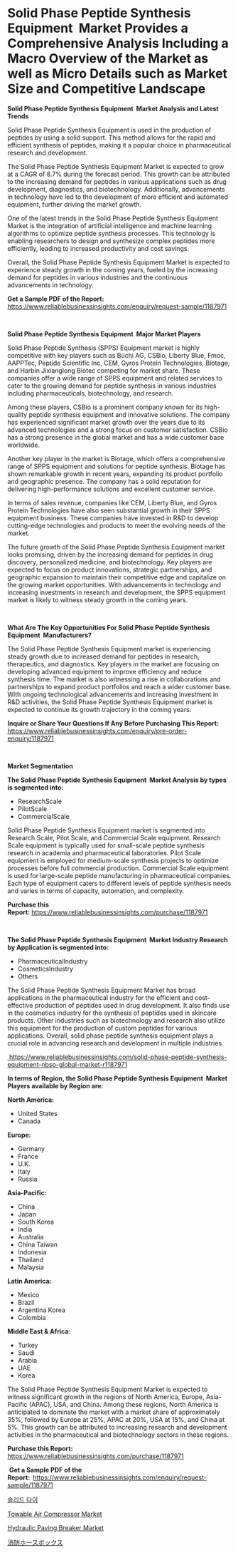 <p><h1>Solid Phase Peptide Synthesis Equipment  Market Provides a Comprehensive Analysis Including a Macro Overview of the Market as well as Micro Details such as Market Size and Competitive Landscape</h1></p><p><strong>Solid Phase Peptide Synthesis Equipment  Market Analysis and Latest Trends</strong></p>
<p><p>Solid Phase Peptide Synthesis Equipment is used in the production of peptides by using a solid support. This method allows for the rapid and efficient synthesis of peptides, making it a popular choice in pharmaceutical research and development.</p><p>The Solid Phase Peptide Synthesis Equipment Market is expected to grow at a CAGR of 8.7% during the forecast period. This growth can be attributed to the increasing demand for peptides in various applications such as drug development, diagnostics, and biotechnology. Additionally, advancements in technology have led to the development of more efficient and automated equipment, further driving the market growth.</p><p>One of the latest trends in the Solid Phase Peptide Synthesis Equipment Market is the integration of artificial intelligence and machine learning algorithms to optimize peptide synthesis processes. This technology is enabling researchers to design and synthesize complex peptides more efficiently, leading to increased productivity and cost savings.</p><p>Overall, the Solid Phase Peptide Synthesis Equipment Market is expected to experience steady growth in the coming years, fueled by the increasing demand for peptides in various industries and the continuous advancements in technology.</p></p>
<p><strong>Get a Sample PDF of the Report:&nbsp;</strong> <a href="https://www.reliablebusinessinsights.com/enquiry/request-sample/1187971">https://www.reliablebusinessinsights.com/enquiry/request-sample/1187971</a></p>
<p>&nbsp;</p>
<p><strong>Solid Phase Peptide Synthesis Equipment  Major Market Players</strong></p>
<p><p>Solid Phase Peptide Synthesis (SPPS) Equipment market is highly competitive with key players such as Büchi AG, CSBio, Liberty Blue, Fmoc, AAPPTec, Peptide Scientific Inc, CEM, Gyros Protein Technologies, Biotage, and Harbin Jixianglong Biotec competing for market share. These companies offer a wide range of SPPS equipment and related services to cater to the growing demand for peptide synthesis in various industries including pharmaceuticals, biotechnology, and research.</p><p>Among these players, CSBio is a prominent company known for its high-quality peptide synthesis equipment and innovative solutions. The company has experienced significant market growth over the years due to its advanced technologies and a strong focus on customer satisfaction. CSBio has a strong presence in the global market and has a wide customer base worldwide.</p><p>Another key player in the market is Biotage, which offers a comprehensive range of SPPS equipment and solutions for peptide synthesis. Biotage has shown remarkable growth in recent years, expanding its product portfolio and geographic presence. The company has a solid reputation for delivering high-performance solutions and excellent customer service.</p><p>In terms of sales revenue, companies like CEM, Liberty Blue, and Gyros Protein Technologies have also seen substantial growth in their SPPS equipment business. These companies have invested in R&D to develop cutting-edge technologies and products to meet the evolving needs of the market.</p><p>The future growth of the Solid Phase Peptide Synthesis Equipment market looks promising, driven by the increasing demand for peptides in drug discovery, personalized medicine, and biotechnology. Key players are expected to focus on product innovations, strategic partnerships, and geographic expansion to maintain their competitive edge and capitalize on the growing market opportunities. With advancements in technology and increasing investments in research and development, the SPPS equipment market is likely to witness steady growth in the coming years.</p></p>
<p>&nbsp;</p>
<p><strong>What Are The Key Opportunities For Solid Phase Peptide Synthesis Equipment  Manufacturers?</strong></p>
<p><p>The Solid Phase Peptide Synthesis Equipment market is experiencing steady growth due to increased demand for peptides in research, therapeutics, and diagnostics. Key players in the market are focusing on developing advanced equipment to improve efficiency and reduce synthesis time. The market is also witnessing a rise in collaborations and partnerships to expand product portfolios and reach a wider customer base. With ongoing technological advancements and increasing investment in R&D activities, the Solid Phase Peptide Synthesis Equipment market is expected to continue its growth trajectory in the coming years.</p></p>
<p><strong>Inquire or Share Your Questions If Any Before Purchasing This Report:</strong> <a href="https://www.reliablebusinessinsights.com/enquiry/pre-order-enquiry/1187971">https://www.reliablebusinessinsights.com/enquiry/pre-order-enquiry/1187971</a></p>
<p>&nbsp;</p>
<p><strong>Market Segmentation</strong></p>
<p><strong>The Solid Phase Peptide Synthesis Equipment  Market Analysis by types is segmented into:</strong></p>
<p><ul><li>ResearchScale</li><li>PilotScale</li><li>CommercialScale</li></ul></p>
<p><p>Solid Phase Peptide Synthesis Equipment market is segmented into Research Scale, Pilot Scale, and Commercial Scale equipment. Research Scale equipment is typically used for small-scale peptide synthesis research in academia and pharmaceutical laboratories. Pilot Scale equipment is employed for medium-scale synthesis projects to optimize processes before full commercial production. Commercial Scale equipment is used for large-scale peptide manufacturing in pharmaceutical companies. Each type of equipment caters to different levels of peptide synthesis needs and varies in terms of capacity, automation, and complexity.</p></p>
<p><strong>Purchase this Report:&nbsp;</strong><a href="https://www.reliablebusinessinsights.com/purchase/1187971">https://www.reliablebusinessinsights.com/purchase/1187971</a></p>
<p>&nbsp;</p>
<p><strong>The Solid Phase Peptide Synthesis Equipment  Market Industry Research by Application is segmented into:</strong></p>
<p><ul><li>PharmaceuticalIndustry</li><li>CosmeticsIndustry</li><li>Others</li></ul></p>
<p><p>The Solid Phase Peptide Synthesis Equipment Market has broad applications in the pharmaceutical industry for the efficient and cost-effective production of peptides used in drug development. It also finds use in the cosmetics industry for the synthesis of peptides used in skincare products. Other industries such as biotechnology and research also utilize this equipment for the production of custom peptides for various applications. Overall, solid phase peptide synthesis equipment plays a crucial role in advancing research and development in multiple industries.</p></p>
<p><a href="https://www.reliablebusinessinsights.com/solid-phase-peptide-synthesis-equipment-nbsp-global-market-r1187971">&nbsp;https://www.reliablebusinessinsights.com/solid-phase-peptide-synthesis-equipment-nbsp-global-market-r1187971</a></p>
<p><strong>In terms of Region, the Solid Phase Peptide Synthesis Equipment  Market Players available by Region are:</strong></p>
<p>
    <p> <strong> North America: </strong>
        <ul>
            <li>United States</li>
            <li>Canada</li>
        </ul>
        </p> 
    <p> <strong> Europe: </strong>
        <ul>
            <li>Germany</li>
            <li>France</li>
            <li>U.K.</li>
            <li>Italy</li>
            <li>Russia</li>
        </ul>
        </p> 
    <p> <strong> Asia-Pacific: </strong>
        <ul>
            <li>China</li>
            <li>Japan</li>
            <li>South Korea</li>
            <li>India</li>
            <li>Australia</li>
            <li>China Taiwan</li>
            <li>Indonesia</li>
            <li>Thailand</li>
            <li>Malaysia</li>
        </ul>
        </p> 
    <p> <strong> Latin America: </strong>
        <ul>
            <li>Mexico</li>
            <li>Brazil</li>
            <li>Argentina Korea</li>
            <li>Colombia</li>
        </ul>
        </p> 
    <p> <strong> Middle East & Africa: </strong>
        <ul>
            <li>Turkey</li>
            <li>Saudi</li>
            <li>Arabia</li>
            <li>UAE</li>
            <li>Korea</li>
        </ul>
    </p>
    </p>
<p><p>The Solid Phase Peptide Synthesis Equipment Market is expected to witness significant growth in the regions of North America, Europe, Asia-Pacific (APAC), USA, and China. Among these regions, North America is anticipated to dominate the market with a market share of approximately 35%, followed by Europe at 25%, APAC at 20%, USA at 15%, and China at 5%. This growth can be attributed to increasing research and development activities in the pharmaceutical and biotechnology sectors in these regions.</p></p>
<p><strong>Purchase this Report: </strong><a href="https://www.reliablebusinessinsights.com/purchase/1187971">https://www.reliablebusinessinsights.com/purchase/1187971</a></p>
<p>&nbsp;<strong>Get a Sample PDF of the Report:&nbsp;&nbsp;</strong><a href="https://www.reliablebusinessinsights.com/enquiry/request-sample/1187971">https://www.reliablebusinessinsights.com/enquiry/request-sample/1187971</a></p>
<p><strong></strong></p>
<p><p><a href="https://github.com/JosefaRice/Market-Research-Report-List-1/blob/main/3880776171020.md">솔리드 다이</a></p><p><a href="https://github.com/AKSHATREPORTPRIME/Market-Research-Report-List-5/blob/main/towable-air-compressor-market.md">Towable Air Compressor Market</a></p><p><a href="https://github.com/riwar777/Market-Research-Report-List-1/blob/main/hydraulic-paving-breaker-market.md">Hydraulic Paving Breaker Market</a></p><p><a href="https://github.com/SantosDicki04/Market-Research-Report-List-2/blob/main/3509777159494.md">消防ホースボックス</a></p></p>